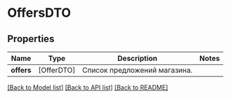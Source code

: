 # OffersDTO

## Properties
Name | Type | Description | Notes
------------ | ------------- | ------------- | -------------
**offers** | [OfferDTO] | Список предложений магазина. | 

[[Back to Model list]](../README.md#documentation-for-models) [[Back to API list]](../README.md#documentation-for-api-endpoints) [[Back to README]](../README.md)


